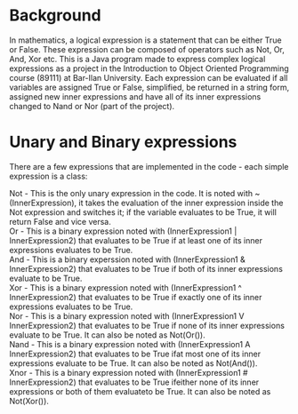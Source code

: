 # Background
In mathematics, a logical expression is a statement that can be either True or False. These expression can be composed of operators such as Not, Or, And, Xor etc.
This is a Java program made to express complex logical expressions as a project in the Introduction to Object Oriented Programming course (89111) at Bar-Ilan University.
Each expression can be evaluated if all variables are assigned True or False, simplified, be returned in a string form, assigned new inner expressions and have all
of its inner expressions changed to Nand or Nor (part of the project).

# Unary and Binary expressions
There are a few expressions that are implemented in the code - each simple expression is a class:

Not - This is the only unary expression in the code. It is noted with ~(InnerExpression), it takes the evaluation of the inner expression inside the Not expression
and switches it; if the variable evaluates to be True, it will return False and vice versa.\
Or - This is a binary expression noted with (InnerExpression1 | InnerExpression2) that evaluates to be True if at least one of its inner expressions evaluates to be True.\
And - This is a binary experssion noted with (InnerExpression1 & InnerExpression2) that evaluates to be True if both of its inner expressions evaluate to be True.\
Xor - This is a binary expression noted with (InnerExpression1 ^ InnerExpression2) that evaluates to be True if exactly one of its inner expressions evaluates to be True.\
Nor - This is a binary expression noted with (InnerExpression1 V InnerExpression2) that evaluates to be True if none of its inner expressions evaluate to be True. It can also be noted as Not(Or()).\
Nand - This is a binary expression noted with (InnerExpression1 A InnerExpression2) that evaluates to be True ifat most one of its inner expressions evaluate to be True. It can also be noted as Not(And()).\
Xnor - This is a binary expression noted with (InnerExpression1 # InnerExpression2) that evaluates to be True ifeither none of its inner expressions or both of them evaluateto be True. It can also be noted as Not(Xor()).

